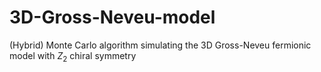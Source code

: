 # 3D-Gross-Neveu-model
(Hybrid) Monte Carlo algorithm simulating the 3D Gross-Neveu fermionic model with $Z_2$ chiral symmetry 
